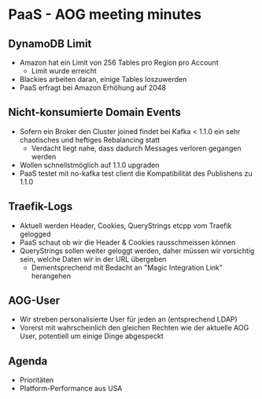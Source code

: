 # PaaS - AOG meeting minutes

## DynamoDB Limit

- Amazon hat ein Limit von 256 Tables pro Region pro Account
    - Limit wurde erreicht
- Blackies arbeiten daran, einige Tables loszuwerden
- PaaS erfragt bei Amazon Erhöhung auf 2048

## Nicht-konsumierte Domain Events

- Sofern ein Broker den Cluster joined findet bei Kafka < 1.1.0 ein sehr chaotisches und heftiges Rebalancing statt
    - Verdacht liegt nahe, dass dadurch Messages verloren gegangen werden
- Wollen schnellstmöglich auf 1.1.0 upgraden
- PaaS testet mit no-kafka test client die Kompatibilität des Publishens zu 1.1.0

## Traefik-Logs

- Aktuell werden Header, Cookies, QueryStrings etcpp vom Traefik gelogged
- PaaS schaut ob wir die Header & Cookies rausschmeissen können
- QueryStrings sollen weiter geloggt werden, daher müssen wir vorsichtig sein, welche Daten wir in der URL übergeben
    - Dementsprechend mit Bedacht an "Magic Integration Link" herangehen

## AOG-User

- Wir streben personalisierte User für jeden an (entsprechend LDAP)
- Vorerst mit wahrscheinlich den gleichen Rechten wie der aktuelle AOG User, potentiell um einige Dinge abgespeckt

## Agenda

- Prioritäten
- Platform-Performance aus USA